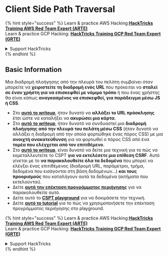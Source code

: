 # Client Side Path Traversal

{% hint style="success" %}
Learn & practice AWS Hacking:<img src="../.gitbook/assets/arte.png" alt="" data-size="line">[**HackTricks Training AWS Red Team Expert (ARTE)**](https://training.hacktricks.xyz/courses/arte)<img src="../.gitbook/assets/arte.png" alt="" data-size="line">\
Learn & practice GCP Hacking: <img src="../.gitbook/assets/grte.png" alt="" data-size="line">[**HackTricks Training GCP Red Team Expert (GRTE)**<img src="../.gitbook/assets/grte.png" alt="" data-size="line">](https://training.hacktricks.xyz/courses/grte)

<details>

<summary>Support HackTricks</summary>

* Check the [**subscription plans**](https://github.com/sponsors/carlospolop)!
* **Join the** 💬 [**Discord group**](https://discord.gg/hRep4RUj7f) or the [**telegram group**](https://t.me/peass) or **follow** us on **Twitter** 🐦 [**@hacktricks\_live**](https://twitter.com/hacktricks_live)**.**
* **Share hacking tricks by submitting PRs to the** [**HackTricks**](https://github.com/carlospolop/hacktricks) and [**HackTricks Cloud**](https://github.com/carlospolop/hacktricks-cloud) github repos.

</details>
{% endhint %}

## Basic Information

Μια διαδρομή πλοήγησης από την πλευρά του πελάτη συμβαίνει όταν μπορείτε να **χειριστείτε τη διαδρομή ενός URL** που πρόκειται να **σταλεί σε έναν χρήστη για να επισκεφθεί με νόμιμο τρόπο** ή που ένας χρήστης θα είναι κάπως **αναγκασμένος να επισκεφθεί, για παράδειγμα μέσω JS ή CSS**.

* Στο [**αυτό το writeup**](https://erasec.be/blog/client-side-path-manipulation/), ήταν δυνατό να **αλλάξει το URL πρόσκλησης** έτσι ώστε να καταλήξει να **ακυρώσει μια κάρτα**.
* Στο [**αυτό το writeup**](https://mr-medi.github.io/research/2022/11/04/practical-client-side-path-traversal-attacks.html), ήταν δυνατό να συνδυαστεί μια **διαδρομή πλοήγησης από την πλευρά του πελάτη μέσω CSS** (ήταν δυνατό να αλλάξει η διαδρομή από την οποία φορτώθηκε ένας πόρος CSS) με μια **ανοιχτή ανακατεύθυνση** για να φορτωθεί ο πόρος CSS από ένα **τομέα που ελέγχεται από τον επιτιθέμενο**.
* Στο [**αυτό το writeup**](https://blog.doyensec.com/2024/07/02/cspt2csrf.html), είναι δυνατό να δείτε μια τεχνική για το πώς να εκμεταλλευτείτε το CSPT **για να εκτελέσετε μια επίθεση CSRF**. Αυτό γίνεται με το **να παρακολουθείτε όλα τα δεδομένα** που μπορεί να ελέγξει ένας επιτιθέμενος (διαδρομή URL, παράμετροι, τμήμα, δεδομένα που εισάγονται στη βάση δεδομένων...) **και τους προορισμούς** που καταλήγουν αυτά τα δεδομένα (αιτήματα που εκτελούνται).
* Δείτε [**αυτή την επέκταση προγράμματος περιήγησης**](https://addons.mozilla.org/en-US/firefox/addon/eval-villain/) για να παρακολουθείτε αυτό.
* Δείτε αυτό το [**CSPT playground**](https://github.com/doyensec/CSPTPlayground) για να δοκιμάσετε την τεχνική.
* Δείτε [**αυτό το tutorial**](https://blog.doyensec.com/2024/12/03/cspt-with-eval-villain.html) για το πώς να χρησιμοποιήσετε την επέκταση προγράμματος περιήγησης στο playground.

{% hint style="success" %}
Learn & practice AWS Hacking:<img src="../.gitbook/assets/arte.png" alt="" data-size="line">[**HackTricks Training AWS Red Team Expert (ARTE)**](https://training.hacktricks.xyz/courses/arte)<img src="../.gitbook/assets/arte.png" alt="" data-size="line">\
Learn & practice GCP Hacking: <img src="../.gitbook/assets/grte.png" alt="" data-size="line">[**HackTricks Training GCP Red Team Expert (GRTE)**<img src="../.gitbook/assets/grte.png" alt="" data-size="line">](https://training.hacktricks.xyz/courses/grte)

<details>

<summary>Support HackTricks</summary>

* Check the [**subscription plans**](https://github.com/sponsors/carlospolop)!
* **Join the** 💬 [**Discord group**](https://discord.gg/hRep4RUj7f) or the [**telegram group**](https://t.me/peass) or **follow** us on **Twitter** 🐦 [**@hacktricks\_live**](https://twitter.com/hacktricks_live)**.**
* **Share hacking tricks by submitting PRs to the** [**HackTricks**](https://github.com/carlospolop/hacktricks) and [**HackTricks Cloud**](https://github.com/carlospolop/hacktricks-cloud) github repos.

</details>
{% endhint %}
